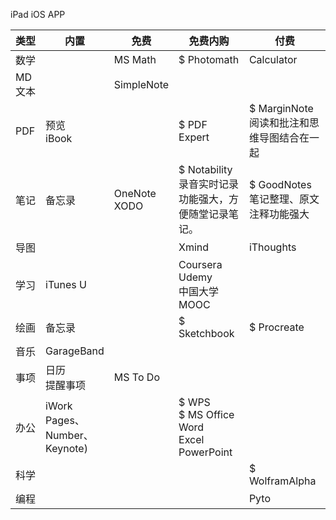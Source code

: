 iPad iOS APP



| 类型   | 内置     | 免费       | 免费内购                       | 付费                            |
| ------ | ---------- | ------------------------------- | ------ | ------ |
| 数学   |  | MS Math | \$ Photomath | Calculator |
| MD文本 |  | SimpleNote |                                 |                                 |
| PDF | 预览<br />iBook |  | \$ PDF Expert | \$ MarginNote阅读和批注和思维导图结合在一起 |
| 笔记   | 备忘录 | OneNote<br />XODO | \$ Notability <br />录音实时记录功能强大，方便随堂记录笔记。 | \$ GoodNotes <br />笔记整理、原文注释功能强大 |
| 导图 |  |  | Xmind | iThoughts |
| 学习 | iTunes U | | Coursera<br />Udemy<br />中国大学MOOC | |
| 绘画   | 备忘录 |            | \$ Sketchbook | \$ Procreate       |
| 音乐   | GarageBand |  |                                 |                                 |
| 事项 | 日历<br />提醒事项 | MS To Do | | |
| 办公 | iWork<br />  Pages、<br />  Number、<br />  Keynote) |  | \$ WPS<br />\$ MS Office<br />  Word<br />  Excel<br />  PowerPoint | |
| 科学 |  | |  | \$ WolframAlpha |
| 编程 |  | |  | Pyto |

